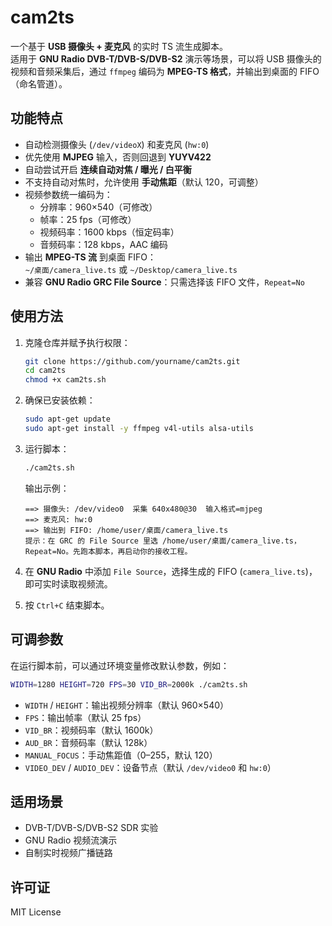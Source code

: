 # cam2ts
一个基于 **USB 摄像头 + 麦克风** 的实时 TS 流生成脚本。  
适用于 **GNU Radio DVB-T/DVB-S/DVB-S2** 演示等场景，可以将 USB 摄像头的视频和音频采集后，通过 `ffmpeg` 编码为 **MPEG-TS 格式**，并输出到桌面的 FIFO（命名管道）。  

## 功能特点

- 自动检测摄像头 (`/dev/videoX`) 和麦克风 (`hw:0`)  
- 优先使用 **MJPEG** 输入，否则回退到 **YUYV422**  
- 自动尝试开启 **连续自动对焦 / 曝光 / 白平衡**  
- 不支持自动对焦时，允许使用 **手动焦距**（默认 120，可调整）  
- 视频参数统一编码为：
  - 分辨率：960×540（可修改）
  - 帧率：25 fps（可修改）
  - 视频码率：1600 kbps（恒定码率）
  - 音频码率：128 kbps，AAC 编码
- 输出 **MPEG-TS 流** 到桌面 FIFO：  
  `~/桌面/camera_live.ts` 或 `~/Desktop/camera_live.ts`
- 兼容 **GNU Radio GRC File Source**：只需选择该 FIFO 文件，`Repeat=No`

## 使用方法

1. 克隆仓库并赋予执行权限：
   ```bash
   git clone https://github.com/yourname/cam2ts.git
   cd cam2ts
   chmod +x cam2ts.sh
   ````

2. 确保已安装依赖：

   ```bash
   sudo apt-get update
   sudo apt-get install -y ffmpeg v4l-utils alsa-utils
   ```

3. 运行脚本：

   ```bash
   ./cam2ts.sh
   ```

   输出示例：

   ```
   ==> 摄像头: /dev/video0  采集 640x480@30  输入格式=mjpeg
   ==> 麦克风: hw:0
   ==> 输出到 FIFO: /home/user/桌面/camera_live.ts
   提示：在 GRC 的 File Source 里选 /home/user/桌面/camera_live.ts，Repeat=No。先跑本脚本，再启动你的接收工程。
   ```

4. 在 **GNU Radio** 中添加 `File Source`，选择生成的 FIFO (`camera_live.ts`)，即可实时读取视频流。

5. 按 `Ctrl+C` 结束脚本。


## 可调参数

在运行脚本前，可以通过环境变量修改默认参数，例如：

```bash
WIDTH=1280 HEIGHT=720 FPS=30 VID_BR=2000k ./cam2ts.sh
```

* `WIDTH` / `HEIGHT`：输出视频分辨率（默认 960×540）
* `FPS`：输出帧率（默认 25 fps）
* `VID_BR`：视频码率（默认 1600k）
* `AUD_BR`：音频码率（默认 128k）
* `MANUAL_FOCUS`：手动焦距值（0–255，默认 120）
* `VIDEO_DEV` / `AUDIO_DEV`：设备节点（默认 `/dev/video0` 和 `hw:0`）


## 适用场景

* DVB-T/DVB-S/DVB-S2 SDR 实验
* GNU Radio 视频流演示
* 自制实时视频广播链路


## 许可证

MIT License


